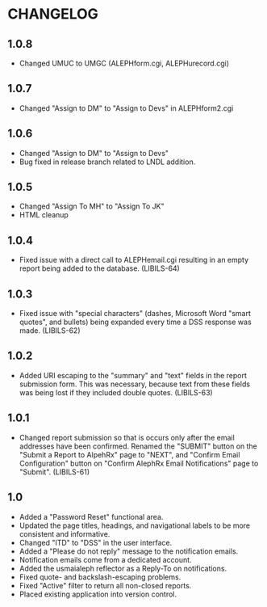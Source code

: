 CHANGELOG
=========
## 1.0.8
- Changed UMUC to UMGC (ALEPHform.cgi, ALEPHurecord.cgi)

## 1.0.7
- Changed "Assign to DM" to "Assign to Devs" in ALEPHform2.cgi

## 1.0.6
- Changed "Assign to DM" to "Assign to Devs"
- Bug fixed in release branch related to LNDL addition.

## 1.0.5

- Changed "Assign To MH" to "Assign To JK"
- HTML cleanup

## 1.0.4

- Fixed issue with a direct call to ALEPHemail.cgi resulting in
  an empty report being added to the database. (LIBILS-64)

## 1.0.3

- Fixed issue with "special characters" (dashes, Microsoft Word
  "smart quotes", and bullets) being expanded every time a DSS
  response was made. (LIBILS-62)

## 1.0.2

- Added URI escaping to the "summary" and "text" fields in the report
  submission form. This was necessary, because text from these fields
  was being lost if they included double quotes. (LIBILS-63)

## 1.0.1

- Changed report submission so that is occurs only after the email
  addresses have been confirmed. Renamed the "SUBMIT" button on the
  "Submit a Report to AlpehRx" page to "NEXT", and "Confirm Email
  Configuration" button on "Confirm AlephRx Email Notifications"
  page to "Submit". (LIBILS-61)

## 1.0

- Added a "Password Reset" functional area.
- Updated the page titles, headings, and navigational labels to be more
  consistent and informative.
- Changed "ITD" to "DSS" in the user interface.
- Added a "Please do not reply" message to the notification emails.
- Notification emails come from a dedicated account.
- Added the usmaialeph reflector as a Reply-To on notifications.
- Fixed quote- and backslash-escaping problems.
- Fixed "Active" filter to return all non-closed reports.
- Placed existing application into version control.
